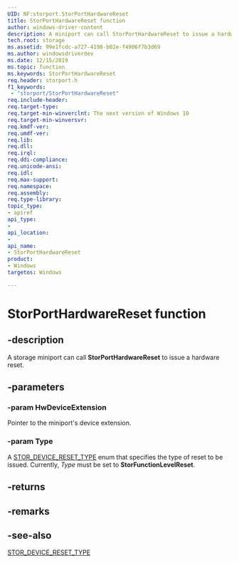 ```yaml
---
UID: NF:storport.StorPortHardwareReset
title: StorPortHardwareReset function
author: windows-driver-content
description: A miniport can call StorPortHardwareReset to issue a hardware reset.
tech.root: storage
ms.assetid: 99e1fcdc-a727-4198-b02e-f4906f7b3d69
ms.author: windowsdriverdev
ms.date: 12/15/2019
ms.topic: function
ms.keywords: StorPortHardwareReset
req.header: storport.h
f1_keywords:
 - "storport/StorPortHardwareReset"
req.include-header:
req.target-type:
req.target-min-winverclnt: The next version of Windows 10
req.target-min-winversvr:
req.kmdf-ver:
req.umdf-ver:
req.lib:
req.dll:
req.irql: 
req.ddi-compliance:
req.unicode-ansi:
req.idl:
req.max-support:
req.namespace:
req.assembly:
req.type-library: 
topic_type: 
- apiref
api_type: 
- 
api_location: 
- 
api_name: 
- StorPortHardwareReset
product: 
- Windows
targetos: Windows

---
```


# StorPortHardwareReset function

## -description

A storage miniport can call **StorPortHardwareReset** to issue a hardware reset.

## -parameters

### -param HwDeviceExtension

Pointer to the miniport's device extension.

### -param Type

A [STOR_DEVICE_RESET_TYPE](ne-storport-stor_device_reset_type.md) enum that specifies the type of reset to be issued. Currently, *Type* must be set to **StorFunctionLevelReset**.

## -returns

<!-- ?????????????????????????? -->

## -remarks

<!-- ?????????????????????????? -->

## -see-also

[STOR_DEVICE_RESET_TYPE](ne-storport-stor_device_reset_type.md)
